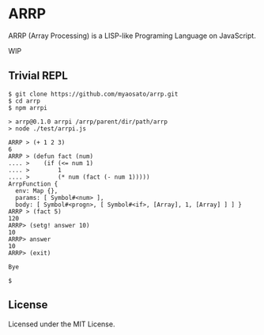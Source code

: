 # ARRP
ARRP (Array Processing) is a LISP-like Programing Language on JavaScript.

WIP

## Trivial REPL

```
$ git clone https://github.com/myaosato/arrp.git
$ cd arrp
$ npm arrpi

> arrp@0.1.0 arrpi /arrp/parent/dir/path/arrp
> node ./test/arrpi.js

ARRP > (+ 1 2 3)
6
ARRP > (defun fact (num)
.... >    (if (<= num 1)
.... >        1
.... >        (* num (fact (- num 1)))))
ArrpFunction {
  env: Map {},
  params: [ Symbol#<num> ],
  body: [ Symbol#<progn>, [ Symbol#<if>, [Array], 1, [Array] ] ] }
ARRP > (fact 5)
120
ARRP> (setg! answer 10)
10
ARRP> answer
10
ARRP> (exit)

Bye

$
```

## License

Licensed under the MIT License.
